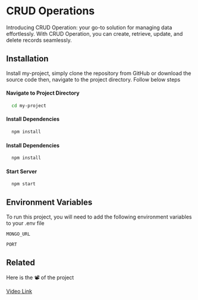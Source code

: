 
# CRUD Operations 

Introducing CRUD Operation: your go-to solution for managing data effortlessly. With CRUD Operation, you can create, retrieve, update, and delete records seamlessly.

## Installation

Install my-project, simply clone the repository from GitHub or download the source code then, navigate to the project directory. Follow below steps

#### Navigate to Project Directory
```bash
  cd my-project
```

#### Install Dependencies
```bash
  npm install
```
#### Install Dependencies
```bash
  npm install
```
#### Start Server
```bash
  npm start
```

## Environment Variables

To run this project, you will need to add the following environment variables to your .env file

`MONGO_URL`

`PORT`


## Related

Here is the 📽️ of the project

[Video Link](https://drive.google.com/file/d/1VpCjwnkOphFUBTKcYGZaJDx-bCNArnLj/view?usp=drive_link)

